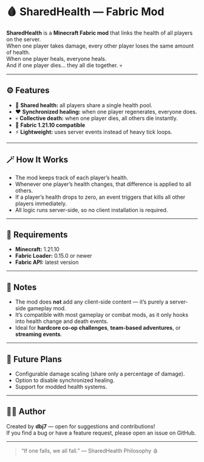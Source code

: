 # 🩸 SharedHealth — Fabric Mod

**SharedHealth** is a **Minecraft Fabric mod** that links the health of all players on the server.  
When one player takes damage, every other player loses the same amount of health.  
When one player heals, everyone heals.  
And if one player dies… they all die together. 💀

---

## ⚙️ Features

- 🔗 **Shared health:** all players share a single health pool.
- ❤️ **Synchronized healing:** when one player regenerates, everyone does.
- 💀 **Collective death:** when one player dies, all others die instantly.
- 🧩 **Fabric 1.21.10 compatible**
- ⚡ **Lightweight:** uses server events instead of heavy tick loops.

---

## 🪄 How It Works

- The mod keeps track of each player’s health.
- Whenever one player’s health changes, that difference is applied to all others.
- If a player’s health drops to zero, an event triggers that kills all other players immediately.
- All logic runs server-side, so no client installation is required.

---

## 🔧 Requirements

- **Minecraft:** 1.21.10
- **Fabric Loader:** 0.15.0 or newer  
- **Fabric API:** latest version

---

## 🧠 Notes

- The mod does **not** add any client-side content — it’s purely a server-side gameplay mod.
- It’s compatible with most gameplay or combat mods, as it only hooks into health change and death events.
- Ideal for **hardcore co-op challenges**, **team-based adventures**, or **streaming events**.

---

## 🧩 Future Plans

- Configurable damage scaling (share only a percentage of damage).  
- Option to disable synchronized healing.  
- Support for modded health systems.

---

## 🧑‍💻 Author

Created by **dbj7** — open for suggestions and contributions!  
If you find a bug or have a feature request, please open an issue on GitHub.

---

> “If one falls, we all fall.” — SharedHealth Philosophy 🩸
